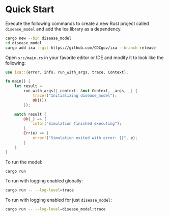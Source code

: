 # Quick Start
Execute the following commands to create a new Rust project called `disease_model` and add the Ixa library as a dependency.
```bash
cargo new --bin disease_model
cd disease_model
cargo add ixa --git https://github.com/CDCgov/ixa --branch release
```

Open `src/main.rs` in your favorite editor or IDE and modify it to look like the following:
```rust
use ixa::{error, info, run_with_args, trace, Context};

fn main() {
    let result =
        run_with_args(|_context: &mut Context, _args, _| {
            trace!("Initializing disease_model");
            Ok(())
        });

    match result {
        Ok(_) => {
            info!("Simulation finished executing");
        }
        Err(e) => {
            error!("Simulation exited with error: {}", e);
        }
    }
}
```

To run the model:
```bash
cargo run
```

To run with logging enabled globally:
```bash
cargo run -- --log-level=trace
```

To run with logging enabled for just `disease_model`:
```bash
cargo run -- --log-level=disease_model:trace
```
